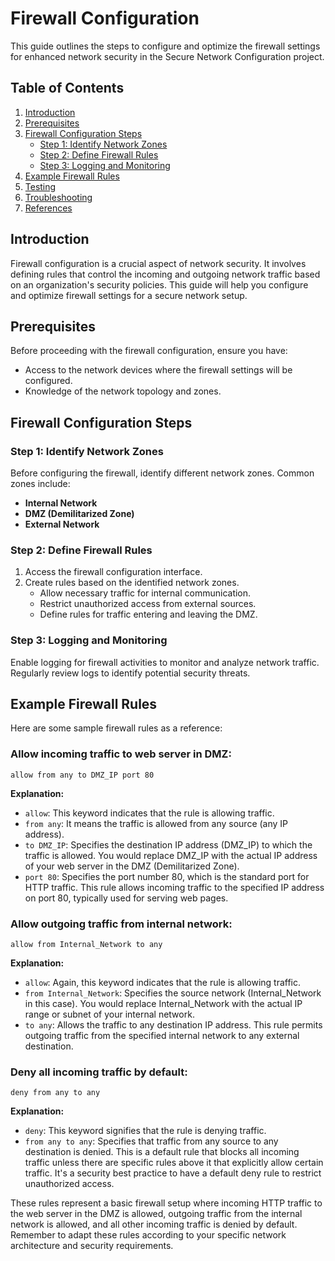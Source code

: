 # Firewall Configuration

This guide outlines the steps to configure and optimize the firewall settings for enhanced network security in the Secure Network Configuration project.

## Table of Contents
1. [Introduction](#introduction)
2. [Prerequisites](#prerequisites)
3. [Firewall Configuration Steps](#firewall-configuration-steps)
   - [Step 1: Identify Network Zones](#step-1-identify-network-zones)
   - [Step 2: Define Firewall Rules](#step-2-define-firewall-rules)
   - [Step 3: Logging and Monitoring](#step-3-logging-and-monitoring)
4. [Example Firewall Rules](#example-firewall-rules)
5. [Testing](#testing)
6. [Troubleshooting](#troubleshooting)
7. [References](#references)

## Introduction

Firewall configuration is a crucial aspect of network security. It involves defining rules that control the incoming and outgoing network traffic based on an organization's security policies. This guide will help you configure and optimize firewall settings for a secure network setup.

## Prerequisites

Before proceeding with the firewall configuration, ensure you have:

- Access to the network devices where the firewall settings will be configured.
- Knowledge of the network topology and zones.

## Firewall Configuration Steps

### Step 1: Identify Network Zones

Before configuring the firewall, identify different network zones. Common zones include:

- **Internal Network**
- **DMZ (Demilitarized Zone)**
- **External Network**

### Step 2: Define Firewall Rules

1. Access the firewall configuration interface.
2. Create rules based on the identified network zones.
   - Allow necessary traffic for internal communication.
   - Restrict unauthorized access from external sources.
   - Define rules for traffic entering and leaving the DMZ.

### Step 3: Logging and Monitoring

Enable logging for firewall activities to monitor and analyze network traffic. Regularly review logs to identify potential security threats.

## Example Firewall Rules

Here are some sample firewall rules as a reference:

### Allow incoming traffic to web server in DMZ:

```plaintext
allow from any to DMZ_IP port 80
```

**Explanation:**
- `allow`: This keyword indicates that the rule is allowing traffic.
- `from any`: It means the traffic is allowed from any source (any IP address).
- `to DMZ_IP`: Specifies the destination IP address (DMZ_IP) to which the traffic is allowed. You would replace DMZ_IP with the actual IP address of your web server in the DMZ (Demilitarized Zone).
- `port 80`: Specifies the port number 80, which is the standard port for HTTP traffic. This rule allows incoming traffic to the specified IP address on port 80, typically used for serving web pages.

### Allow outgoing traffic from internal network:

```plaintext
allow from Internal_Network to any
```

**Explanation:**
- `allow`: Again, this keyword indicates that the rule is allowing traffic.
- `from Internal_Network`: Specifies the source network (Internal_Network in this case). You would replace Internal_Network with the actual IP range or subnet of your internal network.
- `to any`: Allows the traffic to any destination IP address. This rule permits outgoing traffic from the specified internal network to any external destination.

### Deny all incoming traffic by default:

```plaintext
deny from any to any
```

**Explanation:**
- `deny`: This keyword signifies that the rule is denying traffic.
- `from any to any`: Specifies that traffic from any source to any destination is denied. This is a default rule that blocks all incoming traffic unless there are specific rules above it that explicitly allow certain traffic. It's a security best practice to have a default deny rule to restrict unauthorized access.

These rules represent a basic firewall setup where incoming HTTP traffic to the web server in the DMZ is allowed, outgoing traffic from the internal network is allowed, and all other incoming traffic is denied by default. Remember to adapt these rules according to your specific network architecture and security requirements.
